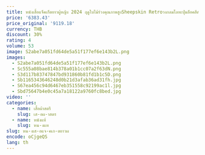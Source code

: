 ```yaml
---
title: หนังเสื้อแจ็คเก็ตยาวผู้หญิง 2024 ฤดูใบไม้ร่วงคุณภาพสูงSheepskin Retroวงกลมโลหะปุ่มล็อคสีดําTrench Coat Streetwear
price: '6383.43'
price_original: '9119.18'
currency: THB
discount: 30%
rating: 4
volume: 53
image: S2abe7a051fd64de5a51f177ef6e143b2L.png
images:
  - S2abe7a051fd64de5a51f177ef6e143b2L.png
  - Sc555a08bae814b378a01b1cc07a2f63dN.png
  - S3d117b83747847bd931860b81fd1b1c5D.png
  - Sb1165343646248d0b21d3afab36ad31fh.jpg
  - S67ea456c94d6467eb351558c92199ac1l.jpg
  - Sbd75647b4e0c45a7a18122a9760fc8bed.jpg
video: ''
categories:
  - name: เสื้อผ้าสตรี
    slug: เส-อผ-าสตร
  - name: หนังแท้
    slug: หน-งแท
slug: หน-งเส-อแจ-คเก-ตยาวผ
encode: oCjgeQS
lang: th
---
```

  